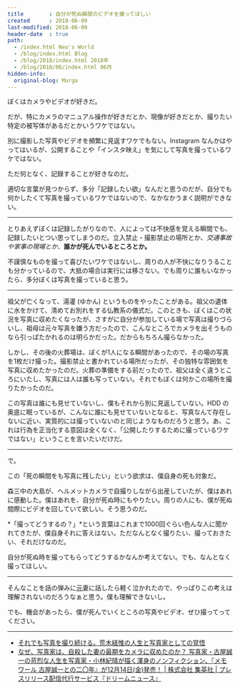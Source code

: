 ```yaml
---
title        : 自分が死ぬ瞬間のビデオを撮ってほしい
created      : 2018-06-09
last-modified: 2018-06-09
header-date  : true
path:
  - /index.html Neo's World
  - /blog/index.html Blog
  - /blog/2018/index.html 2018年
  - /blog/2018/06/index.html 06月
hidden-info:
  original-blog: Murga
---
```


ぼくはカメラやビデオが好きだ。

だが、特にカメラのマニュアル操作が好きだとか、現像が好きだとか、撮りたい特定の被写体があるだとかいうワケではない。

別に撮影した写真やビデオを頻繁に見返すワケでもない。Instagram なんかはやってはいるが、公開することや「インスタ映え」を気にして写真を撮っているワケではない。

ただ何となく、記録することが好きなのだ。

適切な言葉が見つからず、多分「記録したい欲」なんだと思うのだが、自分でも何かしたくて写真を撮っているワケではないので、なかなかうまく説明ができない。

---

とりあえずぼくは記録したがりなので、人によっては不快感を覚える瞬間でも、記録したいとつい思ってしまうのだ。立入禁止・撮影禁止の場所とか、*交通事故や家事の現場とか*、**誰かが死んでいるところとか。**

不謹慎なものを撮って喜びたいワケではないし、周りの人が不快になりうることも分かっているので、大抵の場合は実行には移さない。でも周りに誰もいなかったら、多分ぼくは写真を撮っていると思う。

---

祖父が亡くなって、湯灌 (ゆかん) というものをやったことがある。祖父の遺体に水をかけて、清めてお別れをする仏教系の儀式だ。このときも、ぼくはこの状況を写真に収めたくなったが、さすがに自分が参加している場で写真は撮りづらいし、祖母は元々写真を嫌う方だったので、こんなところでカメラを出そうものなら引っぱたかれるのは明らかだった。だからもちろん撮らなかった。

しかし、その後の火葬場は、ぼくが1人になる瞬間があったので、その場の写真を1枚だけ撮った。撮影禁止と書かれている場所だったが、その独特な雰囲気を写真に収めたかったのだ。火葬の準備をする前だったので、祖父は全く違うところにいたし、写真には人は誰も写っていない。それでもぼくは何かこの場所を撮りたかったのだ。

この写真は誰にも見せていないし、僕もそれから別に見返していない。HDD の奥底に眠っているが、こんなに誰にも見せていないとなると、写真なんて存在しないに近い、実質的には撮っていないのと同じようなものだろうと思う。あ、これは行為を正当化する意図は全くなく、「公開したりするために撮っているワケではない」ということを言いたいだけだ。

---

で。

この「死の瞬間をも写真に残したい」という欲求は、僕自身の死も対象だ。

森三中の大島が、ヘルメットカメラで自撮りしながら出産していたが、僕はあれに感動した。僕はあれを、自分が死ぬ時にもやりたい。周りの人にも、僕が死ぬ間際にビデオを回していて欲しい。そう思うのだ。

*「撮ってどうするの？」*という言葉はこれまで1000回ぐらい色んな人に聞かれてきたが、僕自身それに答えはない。ただなんとなく撮りたい、撮っておきたい、それだけなのだ。

自分が死ぬ時を撮ってもらってどうするかなんか考えてない。でも、なんとなく撮ってほしい。

---

そんなことを話の弾みに<ins datetime="2021-03-26T00:00Z">元</ins>妻に話したら軽く泣かれたので、やっぱりこの考えは理解されないのだろうなぁと思う。僕も理解できないし。

でも、機会があったら、僕が死んでいくところの写真やビデオ、ぜひ撮ってってください。

---

- [それでも写真を撮り続ける。荒木経惟の人生と写真家としての覚悟](https://nostos.jp/archives/110076)
- [なぜ、写真家は、自殺した妻の最期をカメラに収めたのか？ 写真家・古屋誠一の苛烈な人生を写真家・小林紀晴が描く渾身のノンフィクション、『メモワール 古屋誠一との二〇年』が12月14日(金)発売！ | 株式会社 集英社 | プレスリリース配信代行サービス『ドリームニュース』](http://www.dreamnews.jp/press/0000065204/)
